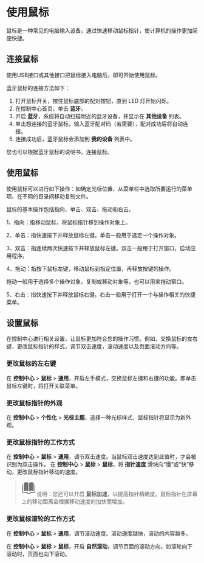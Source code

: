 # 使用鼠标

鼠标是一种常见的电脑输入设备。通过快速移动鼠标指针，使计算机的操作更加简便快捷。

## **连接鼠标**

使用USB接口或其他接口把鼠标接入电脑后，即可开始使用鼠标。

蓝牙鼠标的连接方法如下：

1. 打开鼠标开关，按住鼠标底部的配对按钮，直到 LED 灯开始闪烁。
2. 在控制中心首页，单击 **蓝牙**。
3. 开启 **蓝牙**，系统将自动扫描附近的蓝牙设备，并显示在 **其他设备** 列表。
4. 单击想连接的蓝牙鼠标，输入蓝牙配对码（若需要），配对成功后将自动连接。
5. 连接成功后，蓝牙鼠标会添加到 **我的设备** 列表中。

您也可以根据蓝牙鼠标的说明书，连接鼠标。

## 使用鼠标

使用鼠标可以进行如下操作：如确定光标位置、从菜单栏中选取所要运行的菜单项、在不同的目录间移动复制文件。

鼠标的基本操作包括指向、单击、双击、拖动和右击。

1、指向：指移动鼠标，将鼠标指针移到操作对象上。

2、单击：指快速按下并释放鼠标左键。单击一般用于选定一个操作对象。

3、双击：指连续两次快速按下并释放鼠标左键。双击一般用于打开窗口，启动应用程序。

4、拖动：指按下鼠标左键，移动鼠标到指定位置，再释放按键的操作。

拖动一般用于选择多个操作对象，复制或移动对象等，也可以用来拖动窗口。

5、右击：指快速按下并释放鼠标右键。右击一般用于打开一个与操作相关的快捷菜单。

## 设置鼠标

在控制中心进行相关设置，让鼠标更加符合您的操作习惯。例如，交换鼠标的左右键，更改鼠标指针的样式，调节双击速度，滚动速度以及页面滚动方向等。

### 更改鼠标的左右键

在 **控制中心** > **鼠标** > **通用**，开启左手模式，交换鼠标左键和右键的功能。即单击鼠标左键时，将打开关联菜单。

### 更改鼠标指针的外观

在 **控制中心** > **个性化** > **光标主题**，选择一种光标样式，鼠标指针将显示为新外观。

### 更改鼠标指针的工作方式

在 **控制中心** > **鼠标** > **通用**，调节双击速度。当鼠标双击速度达到此值时，才会被识别为双击操作。
在 **控制中心** > **鼠标** > **鼠标**，将 **指针速度** 滑块向“慢”或“快”移动，更改鼠标指针移动的速度。

> ![notes](fig/notes.svg)说明：您还可以开启 **鼠标加速**，以提高指针精确度。鼠标指针在屏幕上的移动距离会根据移动速度的加快而增加。

### 更改鼠标滚轮的工作方式

在 **控制中心** > **鼠标** > **通用**，调节滚动速度。滚动速度越快，滚动的内容越多。

在 **控制中心** > **鼠标** > **鼠标**，开启  **自然滚动**，调节页面的滚动方向，如滚轮向下滚动时，页面也向下滚动。